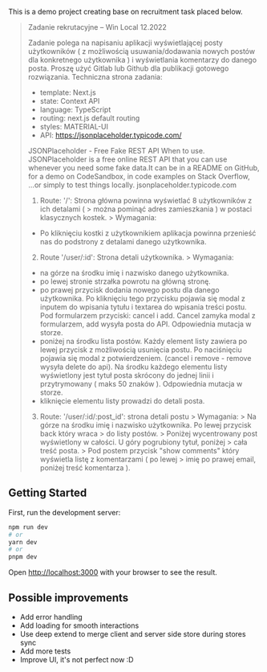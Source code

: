 This is a demo project creating base on recruitment task placed below.

> Zadanie rekrutacyjne – Win Local 12.2022
>
>Zadanie polega na napisaniu aplikacji wyświetlającej posty użytkowników ( z możliwością usuwania/dodawania
> nowych postów dla konkretnego użytkownika ) i wyświetlania komentarzy do danego posta. Proszę użyć Gitlab
> lub Github dla publikacji gotowego rozwiązania.
> Techniczna strona zadania:
>- template: Next.js
>- state: Context API
>- language: TypeScript
>- routing: next.js default routing
>- styles: MATERIAL-UI
>- API: https://jsonplaceholder.typicode.com/
>
>JSONPlaceholder - Free Fake REST API
> When to use. JSONPlaceholder is a free online REST API that you can use
> whenever you need some fake data.It can be in a README on GitHub, for
> a demo on CodeSandbox, in code examples on Stack Overflow, ...or
> simply to test things locally.
> jsonplaceholder.typicode.com
>
>1. Route: '/': Strona główna powinna wyświetlać 8 użytkowników z ich detalami (
    > można pominąć adres zamieszkania ) w postaci klasycznych kostek.
    > Wymagania:
>- Po kliknięciu kostki z użytkownikiem aplikacja powinna przenieść nas do
   > podstrony z detalami danego użytkownika.
>2. Route '/user/:id': Strona detali użytkownika.
    > Wymagania:
>- na górze na środku imię i nazwisko danego użytkownika.
>- po lewej stronie strzałka powrotu na główną stronę.
>- po prawej przycisk dodania nowego postu dla danego użytkownika. Po kliknięciu
   > tego przycisku pojawia się modal z inputem do wpisania tytułu i textarea do
   > wpisania treści postu. Pod formularzem przyciski: cancel i add. Cancel zamyka modal
   > z formularzem, add wysyła posta do API. Odpowiednia mutacja w storze.
>- poniżej na środku lista postów. Każdy element listy zawiera po lewej przycisk z
   > możliwością usunięcia postu. Po naciśnięciu pojawia się modal z potwierdzeniem.
   > (cancel i remove - remove wysyła delete do api). Na środku każdego elementu listy
   > wyświetlony jest tytuł posta skrócony do jednej linii i przytrymowany ( maks 50
   > znaków ). Odpowiednia mutacja w storze.
>- kliknięcie elementu listy prowadzi do detali posta.
> 3. Route: '/user/:id/:post_id': strona detali postu
     > Wymagania:
     > Na górze na środku imię i nazwisko użytkownika. Po lewej przycisk back który wraca
     > do listy postów.
     > Poniżej wycentrowany post wyświetlony w całości. U góry pogrubiony tytuł, poniżej
     > cała treść posta.
     > Pod postem przycisk "show comments" który wyświetla listę z komentarzami ( po lewej
     > imię po prawej email, poniżej treść komentarza ).

## Getting Started

First, run the development server:

```bash
npm run dev
# or
yarn dev
# or
pnpm dev
```

Open [http://localhost:3000](http://localhost:3000) with your browser to see the result.

## Possible improvements

- Add error handling
- Add loading for smooth interactions
- Use deep extend to merge client and server side store during stores sync
- Add more tests
- Improve UI, it's not perfect now :D
